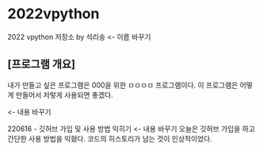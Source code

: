 # 2022vpython
2022 vpython 저장소 by 석리송 <- 이름 바꾸기
## [프로그램 개요]
내가 만들고 싶은 프로그램은 000을 위한 ㅁㅁㅁㅁ 프로그램이다. 이 프로그램은 어떻게 만들어서 저렇게 사용되면 좋겠다. 

 <- 내용 바꾸기

220616 - 깃허브 가입 및 사용 방법 익히기     <- 내용 바꾸기
오늘은 깃허브 가입을 하고 간단한 사용 방법을 익혔다.
코드의 히스토리가 남는 것이 인상적이었다.
